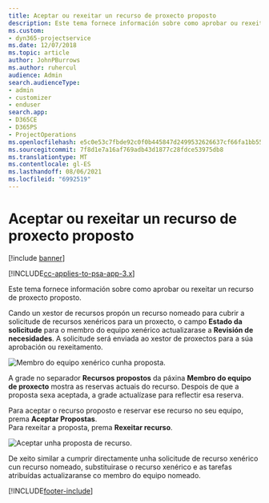 ```yaml
---
title: Aceptar ou rexeitar un recurso de proxecto proposto
description: Este tema fornece información sobre como aprobar ou rexeitar un recurso de proxecto proposto.
ms.custom:
- dyn365-projectservice
ms.date: 12/07/2018
ms.topic: article
author: JohnPBurrows
ms.author: ruhercul
audience: Admin
search.audienceType:
- admin
- customizer
- enduser
search.app:
- D365CE
- D365PS
- ProjectOperations
ms.openlocfilehash: e5c0e53c7fbde92c0f0b445847d2499532626637cf66fa1bb556eccc1e6079ee
ms.sourcegitcommit: 7f8d1e7a16af769adb43d1877c28fdce53975db8
ms.translationtype: MT
ms.contentlocale: gl-ES
ms.lasthandoff: 08/06/2021
ms.locfileid: "6992519"
---
```

# <a name="accept-or-reject-a-proposed-project-resource"></a>Aceptar ou rexeitar un recurso de proxecto proposto

[!include [banner](../includes/psa-now-project-operations.md)]

[!INCLUDE[cc-applies-to-psa-app-3.x](../includes/cc-applies-to-psa-app-3x.md)]

Este tema fornece información sobre como aprobar ou rexeitar un recurso de proxecto proposto.

Cando un xestor de recursos propón un recurso nomeado para cubrir a solicitude de recursos xenéricos para un proxecto, o campo **Estado da solicitude** para o membro do equipo xenérico actualizarase a **Revisión de necesidades**. A solicitude será enviada ao xestor de proxectos para a súa aprobación ou rexeitamento.

![Membro do equipo xenérico cunha proposta.](media/RM-how-to-19.png)

A grade no separador **Recursos propostos** da páxina **Membro do equipo de proxecto** mostra as reservas actuais do recurso. Despois de que a proposta sexa aceptada, a grade actualízase para reflectir esa reserva. 

Para aceptar o recurso proposto e reservar ese recurso no seu equipo, prema **Aceptar Propostas**.  
Para rexeitar a proposta, prema **Rexeitar recurso**.

![Aceptar unha proposta de recurso.](media/RM-how-to-20.png) 

De xeito similar a cumprir directamente unha solicitude de recurso xenérico cun recurso nomeado, substituirase o recurso xenérico e as tarefas atribuídas actualizaranse co membro do equipo nomeado.


[!INCLUDE[footer-include](../includes/footer-banner.md)]